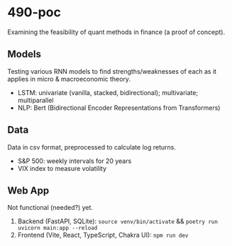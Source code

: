 # 490-poc
Examining the feasibility of quant methods in finance (a proof of concept).

## Models
Testing various RNN models to find strengths/weaknesses of each as it applies in micro & macroeconomic theory.
* LSTM: univariate (vanilla, stacked, bidirectional); multivariate; multiparallel
* NLP: Bert (Bidirectional Encoder Representations from Transformers)

## Data
Data in csv format, preprocessed to calculate log returns.
* S&P 500: weekly intervals for 20 years
* VIX index to measure volatility

## Web App
Not functional (needed?) yet.
1. Backend (FastAPI, SQLite): `source venv/bin/activate` && `poetry run uvicorn main:app --reload`
2. Frontend (Vite, React, TypeScript, Chakra UI): `npm run dev`
